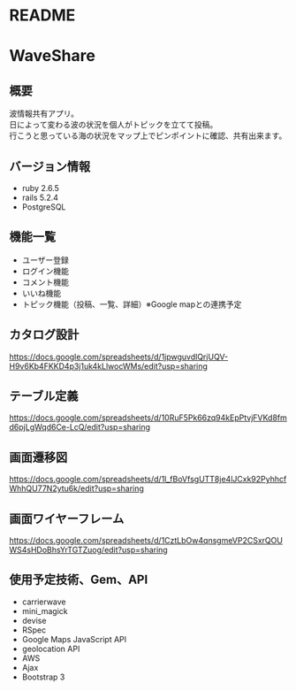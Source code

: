 # README

# WaveShare

## 概要

波情報共有アプリ。<br>日によって変わる波の状況を個人がトピックを立てて投稿。<br>行こうと思っている海の状況をマップ上でピンポイントに確認、共有出来ます。

## バージョン情報

* ruby 2.6.5
* rails 5.2.4
* PostgreSQL


## 機能一覧

* ユーザー登録
* ログイン機能
* コメント機能
* いいね機能
* トピック機能（投稿、一覧、詳細）※Google mapとの連携予定


## カタログ設計
https://docs.google.com/spreadsheets/d/1jpwguvdlQrjUQV-H9v6Kb4FKKD4p3j1uk4kLlwocWMs/edit?usp=sharing

## テーブル定義
https://docs.google.com/spreadsheets/d/10RuF5Pk66zq94kEpPtvjFVKd8fmd6pjLgWqd6Ce-LcQ/edit?usp=sharing


## 画面遷移図
https://docs.google.com/spreadsheets/d/1l_fBoVfsgUTT8je4lJCxk92PyhhcfWhhQU77N2ytu6k/edit?usp=sharing


## 画面ワイヤーフレーム
https://docs.google.com/spreadsheets/d/1CztLbOw4qnsgmeVP2CSxrQOUWS4sHDoBhsYrTGTZuog/edit?usp=sharing



## 使用予定技術、Gem、API

* carrierwave
* mini_magick
* devise
* RSpec
* Google Maps JavaScript API
* geolocation API
* AWS
* Ajax
* Bootstrap 3

